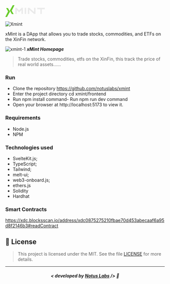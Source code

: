 <svg width="127" height="37" viewBox="0 0 127 37" fill="none" xmlns="http://www.w3.org/2000/svg">
<path d="M15.6083 14.1496L14.0001 16.7802L16.3207 20.5093L20.7092 28L26.3515 28L20.1998 17.505L28.9768 0L23.5696 4.72717e-07L15.6083 14.1496Z" fill="#66CB28"/>
<path d="M13.3685 22.8493L14.9767 20.2187L12.6561 16.4896L8.26761 8.9989H2.62526L8.77699 19.4939L0 36.9989H5.40726L13.3685 22.8493Z" fill="#66CB28"/>
<path d="M55.6643 27.187C55.6643 27.2703 55.6435 27.3432 55.6018 27.4057C55.5393 27.4682 55.4664 27.4995 55.3831 27.4995C54.5081 27.4995 53.206 27.4995 51.4768 27.4995C51.3935 27.4995 51.3206 27.4682 51.2581 27.4057C51.1956 27.3432 51.1643 27.2703 51.1643 27.187C51.1643 24.6453 51.1643 20.812 51.1643 15.687C51.1643 15.562 51.1018 15.4682 50.9768 15.4057C50.8518 15.364 50.7476 15.3953 50.6643 15.4995C49.7893 16.437 48.4664 17.864 46.6956 19.7807C46.0706 20.4474 45.1226 21.4682 43.8518 22.8432C43.7893 22.9057 43.7164 22.937 43.6331 22.937C43.5497 22.937 43.4768 22.9057 43.4143 22.8432C42.7893 22.1557 41.8414 21.1349 40.5706 19.7807C39.6956 18.8224 38.3831 17.3953 36.6331 15.4995C36.5497 15.4161 36.4456 15.3953 36.3206 15.437C36.1747 15.4786 36.1018 15.5724 36.1018 15.7182C36.1018 18.2599 36.1018 22.0828 36.1018 27.187C36.1018 27.2703 36.081 27.3432 36.0393 27.4057C35.9768 27.4682 35.9039 27.4995 35.8206 27.4995C34.9456 27.4995 33.6435 27.4995 31.9143 27.4995C31.831 27.4995 31.7581 27.4682 31.6956 27.4057C31.6331 27.3432 31.6018 27.2703 31.6018 27.187C31.6018 23.062 31.6018 16.864 31.6018 8.5932C31.6018 8.50987 31.6331 8.43695 31.6956 8.37445C31.7581 8.33278 31.831 8.31195 31.9143 8.31195C32.8101 8.31195 34.1539 8.31195 35.9456 8.31195C36.0081 8.31195 36.0497 8.31195 36.0706 8.31195C36.1122 8.33278 36.1435 8.36403 36.1643 8.4057C37.3726 9.69737 38.581 10.9995 39.7893 12.312C40.9976 13.6036 42.206 14.9057 43.4143 16.2182C43.4768 16.2807 43.5497 16.312 43.6331 16.312C43.7164 16.312 43.7893 16.2807 43.8518 16.2182C45.0601 14.9057 46.2685 13.6036 47.4768 12.312C48.6851 10.9995 49.8935 9.69737 51.1018 8.4057C51.1226 8.36403 51.1539 8.33278 51.1956 8.31195C51.2372 8.31195 51.2789 8.31195 51.3206 8.31195C52.2164 8.31195 53.5706 8.31195 55.3831 8.31195C55.4664 8.31195 55.5393 8.33278 55.6018 8.37445C55.6435 8.43695 55.6643 8.50987 55.6643 8.5932C55.6643 11.6974 55.6643 14.8015 55.6643 17.9057C55.6643 21.0099 55.6643 24.1036 55.6643 27.187ZM61.5781 27.4995C61.4947 27.4995 61.4218 27.4682 61.3593 27.4057C61.2968 27.3432 61.2656 27.2703 61.2656 27.187C61.2656 23.062 61.2656 16.864 61.2656 8.5932C61.2656 8.50987 61.2968 8.43695 61.3593 8.37445C61.4218 8.33278 61.4947 8.31195 61.5781 8.31195C62.4531 8.31195 63.7551 8.31195 65.4843 8.31195C65.5676 8.31195 65.6406 8.33278 65.7031 8.37445C65.7656 8.43695 65.7968 8.50987 65.7968 8.5932C65.7968 12.739 65.7968 18.937 65.7968 27.187C65.7968 27.2703 65.7656 27.3432 65.7031 27.4057C65.6406 27.4682 65.5676 27.4995 65.4843 27.4995C64.8385 27.4995 64.1926 27.4995 63.5468 27.4995C62.8801 27.4995 62.2239 27.4995 61.5781 27.4995ZM95.4293 27.187C95.4293 27.2703 95.4085 27.3432 95.3668 27.4057C95.3043 27.4682 95.2314 27.4995 95.1481 27.4995C94.2522 27.4995 92.8981 27.4995 91.0856 27.4995C91.0439 27.4995 91.0126 27.489 90.9918 27.4682C90.9501 27.4682 90.9189 27.4578 90.8981 27.437C87.6689 24.6036 82.8251 20.3745 76.3668 14.7495C76.2835 14.6661 76.1793 14.6453 76.0543 14.687C75.9293 14.7495 75.8668 14.8432 75.8668 14.9682C75.8668 17.6765 75.8668 21.7495 75.8668 27.187C75.8668 27.2703 75.846 27.3432 75.8043 27.4057C75.7418 27.4682 75.6689 27.4995 75.5856 27.4995C74.7106 27.4995 73.4085 27.4995 71.6793 27.4995C71.596 27.4995 71.5231 27.4682 71.4606 27.4057C71.3981 27.3432 71.3668 27.2703 71.3668 27.187C71.3668 23.062 71.3668 16.864 71.3668 8.5932C71.3668 8.50987 71.3981 8.43695 71.4606 8.37445C71.5231 8.33278 71.596 8.31195 71.6793 8.31195C72.5751 8.31195 73.9293 8.31195 75.7418 8.31195C75.7835 8.31195 75.8147 8.31195 75.8356 8.31195C75.8772 8.33278 75.9085 8.35362 75.9293 8.37445C78.346 10.4995 80.7626 12.614 83.1793 14.7182C85.596 16.8224 88.0126 18.937 90.4293 21.062C90.5335 21.1453 90.6481 21.1661 90.7731 21.1245C90.8772 21.062 90.9293 20.9682 90.9293 20.8432C90.9293 18.114 90.9293 14.0307 90.9293 8.5932C90.9293 8.50987 90.9606 8.43695 91.0231 8.37445C91.0856 8.33278 91.1585 8.31195 91.2418 8.31195C92.1168 8.31195 93.4189 8.31195 95.1481 8.31195C95.2314 8.31195 95.3043 8.33278 95.3668 8.37445C95.4085 8.43695 95.4293 8.50987 95.4293 8.5932C95.4293 11.6974 95.4293 14.8015 95.4293 17.9057C95.4293 21.0099 95.4293 24.1036 95.4293 27.187ZM125.093 12.4995C125.093 12.5828 125.072 12.6557 125.031 12.7182C124.968 12.7807 124.895 12.812 124.812 12.812C122.77 12.812 119.708 12.812 115.624 12.812C115.541 12.812 115.468 12.8328 115.406 12.8745C115.343 12.937 115.312 13.0099 115.312 13.0932C115.312 16.239 115.312 20.937 115.312 27.187C115.312 27.2703 115.291 27.3432 115.249 27.4057C115.187 27.4682 115.114 27.4995 115.031 27.4995C114.156 27.4995 112.853 27.4995 111.124 27.4995C111.041 27.4995 110.968 27.4682 110.906 27.4057C110.843 27.3432 110.812 27.2703 110.812 27.187C110.812 24.062 110.812 19.364 110.812 13.0932C110.812 13.0099 110.791 12.937 110.749 12.8745C110.687 12.8328 110.614 12.812 110.531 12.812C108.489 12.812 105.426 12.812 101.343 12.812C101.26 12.812 101.187 12.7807 101.124 12.7182C101.062 12.6557 101.031 12.5828 101.031 12.4995C101.031 11.6245 101.031 10.3224 101.031 8.5932C101.031 8.50987 101.062 8.43695 101.124 8.37445C101.187 8.33278 101.26 8.31195 101.343 8.31195C106.551 8.31195 114.374 8.31195 124.812 8.31195C124.895 8.31195 124.968 8.33278 125.031 8.37445C125.072 8.43695 125.093 8.50987 125.093 8.5932C125.093 9.23903 125.093 9.89528 125.093 10.562C125.093 11.2078 125.093 11.8536 125.093 12.4995Z" fill="#EAEAEA"/>
</svg>

![Xmint](https://github.com/notuslabs/xmint/assets/35041924/98ffb493-4a6e-4921-8540-b26aebdb964b)

xMint is a DApp that allows you to trade stocks, commodities, and ETFs on the XinFin network.

![xmint-1](https://github.com/notuslabs/xmint/assets/35041924/df3f365e-2be4-4c7a-b294-cfe9e3a74f89)
***xMint Homepage***


> Trade stocks, commodities, etfs on the XinFin, this track the price of real world assets......

### Run
 - Clone the repository https://github.com/notuslabs/xmint
 - Enter the project directory cd xmint/frontend
 - Run npm install command- Run npm run dev command
 - Open your browser at http://localhost:5173 to view it.


### Requirements
 - Node.js
 - NPM


### Technologies used
- SvelteKit.js;
- TypeScript;
- Tailwind;
- melt-ui;
- web3-onboard.js;
- ethers.js
- Solidity
- Hardhat

### Smart Contracts

https://xdc.blocksscan.io/address/xdc0875275210fbae70d453abecaaf6a95d8f2146b3#readContract

## 📜 License

> This project is licensed under the MIT. See the file [LICENSE](https://github.com/jonyreis/vuttr/blob/main/LICENSE.md) for more details.

---

##### <p align="center"> <strong> < developed by <a href="https://notuslabs.xyz/">Notus Labs</a> /> </strong> 👋
